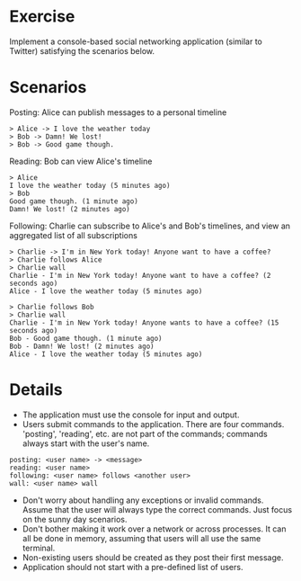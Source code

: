 # Exercise
Implement a console-based social networking application (similar to Twitter) satisfying the scenarios below.

# Scenarios

Posting: Alice can publish messages to a personal timeline

```
> Alice -> I love the weather today
> Bob -> Damn! We lost!
> Bob -> Good game though.
```
Reading: Bob can view Alice's timeline

```
> Alice
I love the weather today (5 minutes ago)
> Bob
Good game though. (1 minute ago)
Damn! We lost! (2 minutes ago)
```

Following: Charlie can subscribe to Alice's and Bob's timelines, and view an aggregated list of all subscriptions

```
> Charlie -> I'm in New York today! Anyone want to have a coffee?
> Charlie follows Alice
> Charlie wall
Charlie - I'm in New York today! Anyone want to have a coffee? (2 seconds ago)
Alice - I love the weather today (5 minutes ago)

> Charlie follows Bob
> Charlie wall
Charlie - I'm in New York today! Anyone wants to have a coffee? (15 seconds ago)
Bob - Good game though. (1 minute ago)
Bob - Damn! We lost! (2 minutes ago)
Alice - I love the weather today (5 minutes ago)
```

# Details
- The application must use the console for input and output.
- Users submit commands to the application. There are four commands. 'posting', 'reading', etc. are not part of the commands; commands always start with the user's name.

```
posting: <user name> -> <message>
reading: <user name>
following: <user name> follows <another user>
wall: <user name> wall
```

- Don't worry about handling any exceptions or invalid commands. Assume that the user will always type the correct commands. Just focus on the sunny day scenarios.
- Don't bother making it work over a network or across processes. It can all be done in memory, assuming that users will all use the same terminal.
- Non-existing users should be created as they post their first message. 
- Application should not start with a pre-defined list of users.